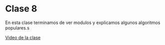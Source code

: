 # Clase 8
En esta clase terminamos de ver modulos y explicamos algunos algoritmos populares.s

[Video de la clase](https://youtu.be/Q8jTloBDiEw)